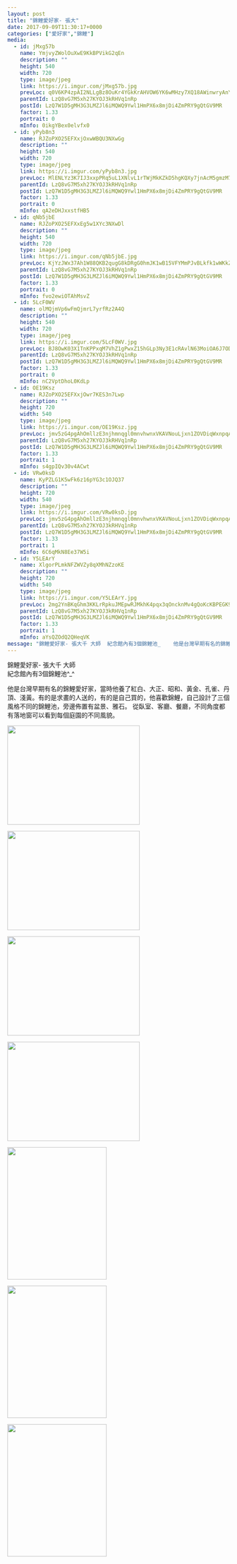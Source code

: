 ```yaml
---
layout: post
title: "錦鯉愛好家- 張大" 
date: 2017-09-09T11:30:17+0000 
categories: ["愛好家","錦鯉"] 
media:
  - id: jMxg57b
    name: YmjvyZWolOuXwE9KkBPVikG2qEn
    description: ""   
    height: 540
    width: 720
    type: image/jpeg
    link: https://i.imgur.com/jMxg57b.jpg
    prevLoc: q0V6KP4zpAI2NLLgBz8OuKr4YGkKrAHVOW6YK6wMHzy7XQ18AWinwryAnYn6h5LlGLyV46hyj9M4GNLgtGBzAKQm5qtvRNllRpDgCVABBvDY1WfO2Q03rz8ktjXQoZrB9BuZM20OjP15HrgpJp3PEoI5YllmBL02uKMnrKXGzAFVkkNvjn4zU56KXQQzNZhZgvwJxY88CR77mkDl74Snpo70O0L5SVmw6D7Pnjcz77gpY2GncOLn44ZpLQIXYVxRmPvkCGZ
    parentId: LzQ8vG7M5xh27KYOJ3kRHVq1nRp
    postId: LzQ7W1D5gMH3G3LMZJl6iMQWQ9Ywl1HmPX6x8mjDi4ZmPRY9gQtGV9MR
    factor: 1.33
    portrait: 0
    mInfo: 0ikgYBex0elvfx0
  - id: yPyb8n3
    name: RJZoPXO25EFXxjOxwWBQU3NXwGg
    description: ""   
    height: 540
    width: 720
    type: image/jpeg
    link: https://i.imgur.com/yPyb8n3.jpg
    prevLoc: MlENLYz3K7IJ3xxpPRq5uL1XNlvL1rTWjMkKZkD5hgKQXy7jnAcM5gmzM7MDcg2V42oNx8u7PEjyZK9Di83JEDOMyJHPQYDXpBjRTMmvv0EJN1t2l4EnAgyQUjY9GO5onOcD9NBVm84BtJkryvMjBzTRZQXWZRRjSKxzlo99k5FEP5k1Q22wcBxKOwB5NEFLqMXlGg8PCYgqVZ19kpSRkRKrGjpMH0W7LZronmcXoDZ1ZAYGFvY68Nj6PmFPp7n3qqnv
    parentId: LzQ8vG7M5xh27KYOJ3kRHVq1nRp
    postId: LzQ7W1D5gMH3G3LMZJl6iMQWQ9Ywl1HmPX6x8mjDi4ZmPRY9gQtGV9MR
    factor: 1.33
    portrait: 0
    mInfo: qA2eDHJxxstfHB5
  - id: qNb5jbE
    name: RJZoPXO25EFXxEg5w1XYc3NXwDl
    description: ""   
    height: 540
    width: 720
    type: image/jpeg
    link: https://i.imgur.com/qNb5jbE.jpg
    prevLoc: KjYzJWx37Ah1W88QKB2qugG8kDRgG0hmJK1wB15VFYMmPJvBLkfk1wWKkZkOIBG6EGqNRJhvVJKz9mBYHJxnP2JMN5sKYpJRxOlXSEqBBWAo2MtlBZO9WgvMuylEQ3X55GUz9DBDvrOMInD1LZ9pXyuNQ8OVLxA4cRO0rRL1K3FOyy7Nkz4XtXl5K33YBRsL62QjYV5Rs0kvqM7JzBhRv93Kl1Y0IronpEVmWQU7Z91p8R52uxZ9mJwlngtA7NG1g2mkh7q
    parentId: LzQ8vG7M5xh27KYOJ3kRHVq1nRp
    postId: LzQ7W1D5gMH3G3LMZJl6iMQWQ9Ywl1HmPX6x8mjDi4ZmPRY9gQtGV9MR
    factor: 1.33
    portrait: 0
    mInfo: fvo2ewiOTAhMsvZ
  - id: 5LcF0WV
    name: olMQjmVp6wFmQjmrL7yrfRz2A4Q
    description: ""   
    height: 540
    width: 720
    type: image/jpeg
    link: https://i.imgur.com/5LcF0WV.jpg
    prevLoc: BJ8OwK03X1TnKPPxqM7VhZ1gPwxZ15hGLp3Ny3E1cRAvlN63MoiOA6J7ODOjIzMWkMLyRAcYn9w12E7zfZM2VE1pRWh8mxjNwjvzCAZMMDyEwWFrDkzOPMNGH6G0BWyMVqhPpJ65y48nsAxLJ9Lor4hXYDNNv5NxujZVWjAOBNuDxxO06kwEhzYqNvv0mGFDnv4lq63jCAlwV39ZBKt3OO2R5Bp4IAB8on1jgpsq6MM08Nvls7j9LQONq5S3vVEqExE3Uxl
    parentId: LzQ8vG7M5xh27KYOJ3kRHVq1nRp
    postId: LzQ7W1D5gMH3G3LMZJl6iMQWQ9Ywl1HmPX6x8mjDi4ZmPRY9gQtGV9MR
    factor: 1.33
    portrait: 0
    mInfo: nC2VptDhoL0KdLp
  - id: OE19Ksz
    name: RJZoPXO25EFXxjOwr7KES3n7Lwp
    description: ""   
    height: 720
    width: 540
    type: image/jpeg
    link: https://i.imgur.com/OE19Ksz.jpg
    prevLoc: jmv5zG4pgAhOmllzE3njhmnqgl0mnvhwnxVKAVNouLjxn1ZOVDiqWxnpqAqkuLPNWVxYy5I9A6zJvWrQtW8q0JLXAJHDqG4qOZ2QfQknnK1JrZIx5loXzwDVfv0xqOKlDASZW9qxzNnZfwxnoMMVggHY4x3jRG0MsOBy8OrDjPIQPPR149pLS0oPD55ZkJhrq78kqn6jfV17D0l2xMS987Rzr0QEIL5QA0l5N2UAgM8E5mDpCE9GlqxJLpiqyRlYEXgGuAX
    parentId: LzQ8vG7M5xh27KYOJ3kRHVq1nRp
    postId: LzQ7W1D5gMH3G3LMZJl6iMQWQ9Ywl1HmPX6x8mjDi4ZmPRY9gQtGV9MR
    factor: 1.33
    portrait: 1
    mInfo: s4gpIQv30v4ACwt
  - id: VRw0ksD
    name: KyPZLG1K5wFk6z16pYG3c1OJQ37
    description: ""   
    height: 720
    width: 540
    type: image/jpeg
    link: https://i.imgur.com/VRw0ksD.jpg
    prevLoc: jmv5zG4pgAhOmllzE3njhmnqgl0mnvhwnxVKAVNouLjxn1ZOVDiqWxnpqAqkuLPNWVxYy5I9A6zJvWrQtW8q0JLXA5u1ZK5ymAJrtQknnK1Jr9HMw0zQgyWPIvwKz9RXyJu9OBvrk4lKfwDoZLpnNzsqp0pYYqMLsOBy8OrDjPIQPPR149pLS0oPD55Z9kIjLG8YzgDmUVz75AGoVZUqZLzgrkQOUL3rrKVxXNtQJ415E5R6iE9GlqxJLpiqyR3KBQwwcP7
    parentId: LzQ8vG7M5xh27KYOJ3kRHVq1nRp
    postId: LzQ7W1D5gMH3G3LMZJl6iMQWQ9Ywl1HmPX6x8mjDi4ZmPRY9gQtGV9MR
    factor: 1.33
    portrait: 1
    mInfo: 6C6qMkN8Ee37W5i
  - id: Y5LEArY
    name: XlgorPLmkNFZWVZy8qXMhNZzoKE
    description: ""   
    height: 720
    width: 540
    type: image/jpeg
    link: https://i.imgur.com/Y5LEArY.jpg
    prevLoc: 2mg2YnBKqGhm3KKLrRpkuJMEpwRJMkhK4pqx3qOncknMv4gQoKcKBPEGK9KQcpnJjZ8W6XhvM1NWnBP9Fk84xmk1DEt9WXG7D7KnS2nAApwvRVtQqk8M1PDYipL0ovZ9yEsPlxvo63MjHwEGjOO2qOiVn7kOJxEJF54wp5nBLjUKkkpBPy9Vi3jZ5nnkgNUr4WPqN0RXu70XYl3463TJ1PlAYRVRH5RgKp0g7vCjJDyvj9B6i02yAPzXRxUzmPV0V97nfnk
    parentId: LzQ8vG7M5xh27KYOJ3kRHVq1nRp
    postId: LzQ7W1D5gMH3G3LMZJl6iMQWQ9Ywl1HmPX6x8mjDi4ZmPRY9gQtGV9MR
    factor: 1.33
    portrait: 1
    mInfo: aYsQZOdQ2QHeqVK
message: "錦鯉愛好家- 張大千 大師  紀念館內有3個錦鯉池_    他是台灣早期有名的錦鯉愛好家，當時他養了紅白、大正、昭和、黃金、孔雀、丹頂、淺黃。有的是求畫的人送的，有的是自己買的，他喜歡錦鯉，自己設計了三個風格不同的錦鯉池，旁邊佈置有盆景、雅石。 從臥室、客廳、餐廳，不同角度都有落地窗可以看到每個庭園的不同風貌。"
---
```


錦鯉愛好家- 張大千 大師  
紀念館內有3個錦鯉池^_^  
  
他是台灣早期有名的錦鯉愛好家，當時他養了紅白、大正、昭和、黃金、孔雀、丹頂、淺黃。有的是求畫的人送的，有的是自己買的，他喜歡錦鯉，自己設計了三個風格不同的錦鯉池，旁邊佈置有盆景、雅石。 從臥室、客廳、餐廳，不同角度都有落地窗可以看到每個庭園的不同風貌。


[//]: #media:  
<a href="https://i.imgur.com/jMxg57b.jpg"><img src="https://i.imgur.com/jMxg57b.jpg" height="225" width="300" /></a> 
  

<a href="https://i.imgur.com/yPyb8n3.jpg"><img src="https://i.imgur.com/yPyb8n3.jpg" height="225" width="300" /></a> 
  

<a href="https://i.imgur.com/qNb5jbE.jpg"><img src="https://i.imgur.com/qNb5jbE.jpg" height="225" width="300" /></a> 
  

<a href="https://i.imgur.com/5LcF0WV.jpg"><img src="https://i.imgur.com/5LcF0WV.jpg" height="225" width="300" /></a> 
  

<a href="https://i.imgur.com/OE19Ksz.jpg"><img src="https://i.imgur.com/OE19Ksz.jpg" height="300" width="225" /></a> 
  

<a href="https://i.imgur.com/VRw0ksD.jpg"><img src="https://i.imgur.com/VRw0ksD.jpg" height="300" width="225" /></a> 
  

<a href="https://i.imgur.com/Y5LEArY.jpg"><img src="https://i.imgur.com/Y5LEArY.jpg" height="300" width="225" /></a> 
 
